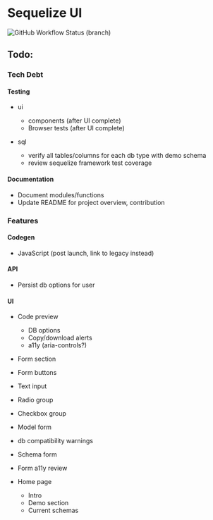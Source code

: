 # Sequelize UI

![GitHub Workflow Status (branch)](https://img.shields.io/github/workflow/status/tomjschuster/sequelize-ui-ts/CI/main)

## Todo:

### Tech Debt

#### Testing

- ui

  - components (after UI complete)
  - Browser tests (after UI complete)

- sql
  - verify all tables/columns for each db type with demo schema
  - review sequelize framework test coverage

#### Documentation

- Document modules/functions
- Update README for project overview, contribution

### Features

#### Codegen

- JavaScript (post launch, link to legacy instead)

#### API

- Persist db options for user

#### UI

- Code preview

  - DB options
  - Copy/download alerts
  - a11y (aria-controls?)

- Form section
- Form buttons
- Text input
- Radio group
- Checkbox group
- Model form
- db compatibility warnings
- Schema form
- Form a11y review
- Home page
  - Intro
  - Demo section
  - Current schemas
